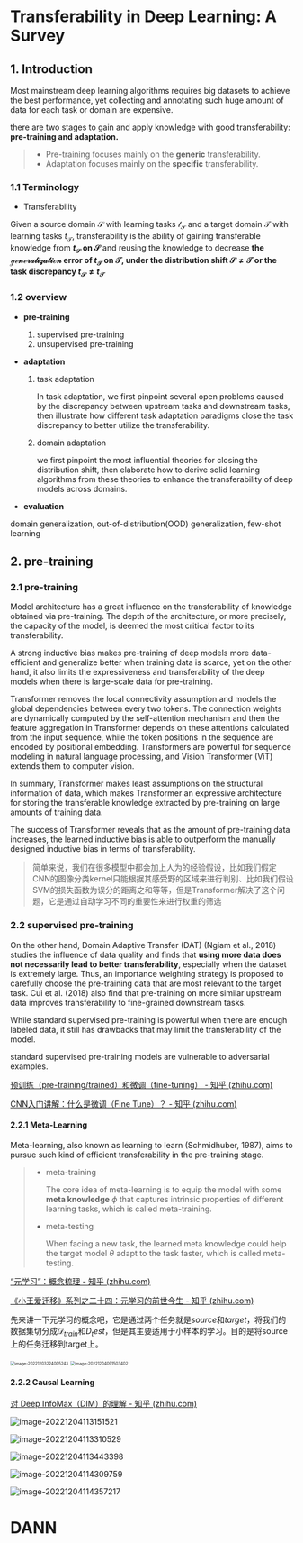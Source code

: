 # Transferability in Deep Learning: A Survey

## 1. Introduction

Most mainstream deep learning algorithms requires big datasets to achieve the best performance, yet collecting and annotating such huge amount of data for each task or domain are expensive. 

there are two stages to gain and apply knowledge with good transferability: **pre-training and adaptation.**

> * Pre-training focuses mainly on the **generic** transferability.
> * Adaptation focuses mainly on the **specific** transferability.

### 1.1 Terminology

* Transferability

Given a source domain $\mathcal{S}$ with learning tasks $\mathcal{t}_{\mathcal{S}}$ and a target domain $\mathcal{T}$ with learning tasks $t_{\mathcal{T}}$, transferability is the ability of gaining transferable knowledge from **$t_{\mathcal{S}}$ on $\mathcal{S}$** and reusing the knowledge to decrease **the $\mathcal{generalization}$ error of $t_{\mathcal{T}}$ on $\mathcal{T}$, under the distribution shift $\mathcal{S}\ne \mathcal{T}$ or the task discrepancy $t_{\mathcal{S}}\ne t_{\mathcal{T}}$** 

### 1.2 overview

* **pre-training**

  1. supervised pre-training
  2. unsupervised pre-training

* **adaptation**

  1. task adaptation

     In task adaptation, we first pinpoint several open problems caused by the discrepancy between upstream tasks and downstream tasks, then illustrate how different task adaptation paradigms close the task discrepancy to better utilize the transferability. 

  2. domain adaptation

     we first pinpoint the most influential theories for closing the distribution shift, then elaborate how to derive solid learning algorithms from these theories to enhance the transferability of deep models across domains.

* **evaluation**

domain generalization, out-of-distribution(OOD) generalization, few-shot learning

## 2. pre-training

### 2.1 pre-training

Model architecture has a great influence on the transferability of knowledge obtained via pre-training. The depth of the architecture, or more precisely, the capacity of the model, is deemed the most critical factor to its transferability.

A strong inductive bias makes pre-training of deep models more data-efficient and generalize better when training data is scarce, yet on the other hand, it also limits the expressiveness and transferability of the deep models when there is large-scale data for pre-training.

Transformer removes the local connectivity assumption and models the global dependencies between every two tokens. The connection weights are dynamically
computed by the self-attention mechanism and then the feature aggregation in Transformer depends on these attentions calculated from the input sequence, while the token positions in the sequence are encoded by positional embedding. Transformers are powerful for sequence modeling in natural language processing, and Vision Transformer (ViT) extends them to computer vision.

In summary, Transformer makes least assumptions on the structural information of data, which makes Transformer an expressive architecture for storing the transferable knowledge extracted by pre-training on large amounts of training data.

The success of Transformer reveals that as the amount of pre-training data increases, the learned inductive bias is able to outperform the manually designed inductive bias in terms of transferability.

>简单来说，我们在很多模型中都会加上人为的经验假设，比如我们假定CNN的图像分类kernel只能根据其感受野的区域来进行判别、比如我们假设SVM的损失函数为误分的距离之和等等，但是Transformer解决了这个问题，它是通过自动学习不同的重要性来进行权重的筛选

### 2.2 supervised pre-training

On the other hand, Domain Adaptive Transfer (DAT) (Ngiam et al., 2018) studies the influence of data quality and finds that **using more data does not necessarily lead to better transferability**, especially when the dataset is extremely large. Thus, an importance weighting strategy is proposed to carefully choose the pre-training data that are most relevant to the target task. Cui et al. (2018) also find that pre-training on more similar upstream data improves transferability to fine-grained downstream tasks. 

While standard supervised pre-training is powerful when there are enough labeled data, it still has drawbacks that may limit the transferability of the model. 

standard supervised pre-training models are vulnerable to adversarial examples.

[预训练（pre-training/trained）和微调（fine-tuning） - 知乎 (zhihu.com)](https://zhuanlan.zhihu.com/p/389842883)

[CNN入门讲解：什么是微调（Fine Tune）？ - 知乎 (zhihu.com)](https://zhuanlan.zhihu.com/p/35890660)

#### 2.2.1 Meta-Learning

Meta-learning, also known as learning to learn (Schmidhuber, 1987), aims to pursue such kind of efficient transferability in the pre-training stage.

> * meta-training
>
>   The core idea of meta-learning is to equip the model with some **meta knowledge** $\phi$ that captures intrinsic properties of different learning tasks, which is called meta-training.
>
> * meta-testing
>
>   When facing a new task, the learned meta knowledge could help the target model $\theta$ adapt to the task faster, which is called meta-testing. 

[“元学习”：概念梳理 - 知乎 (zhihu.com)](https://zhuanlan.zhihu.com/p/289043310)

[《小王爱迁移》系列之二十四：元学习的前世今生 - 知乎 (zhihu.com)](https://zhuanlan.zhihu.com/p/146877957)

先来讲一下元学习的概念吧，它是通过两个任务就是$source$和$target$，将我们的数据集切分成$\mathcal{D}_{train}$和$D_test$，但是其主要适用于小样本的学习。目的是将source上的任务迁移到target上。

<img src="C:\Users\Lenovo\AppData\Roaming\Typora\typora-user-images\image-20221203224005243.png" alt="image-20221203224005243" style="zoom:50%;" />

<img src="C:\Users\Lenovo\AppData\Roaming\Typora\typora-user-images\image-20221204091503402.png" alt="image-20221204091503402" style="zoom:50%;" />

#### 2.2.2 Causal Learning

[对 Deep InfoMax（DIM）的理解 - 知乎 (zhihu.com)](https://zhuanlan.zhihu.com/p/277660074)

![image-20221204113151521](C:\Users\Lenovo\AppData\Roaming\Typora\typora-user-images\image-20221204113151521.png)

![image-20221204113310529](C:\Users\Lenovo\AppData\Roaming\Typora\typora-user-images\image-20221204113310529.png)

![image-20221204113443398](C:\Users\Lenovo\AppData\Roaming\Typora\typora-user-images\image-20221204113443398.png)

![image-20221204114309759](C:\Users\Lenovo\AppData\Roaming\Typora\typora-user-images\image-20221204114309759.png)

![image-20221204114357217](C:\Users\Lenovo\AppData\Roaming\Typora\typora-user-images\image-20221204114357217.png)





# DANN





















